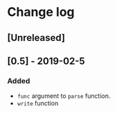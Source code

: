 # Change log

## [Unreleased]

## [0.5] - 2019-02-5
### Added
- `func` argument to `parse` function.
- `write` function
